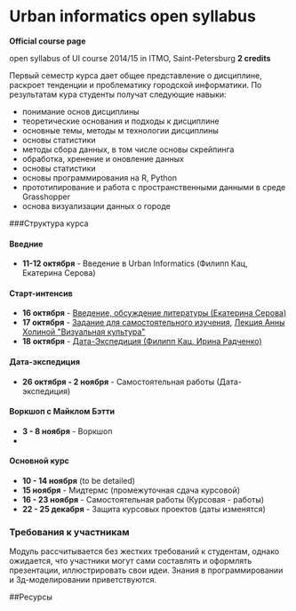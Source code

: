 Urban informatics open syllabus
=====================
**Official course page**


open syllabus of UI course 2014/15 in ITMO, Saint-Petersburg
**2 credits**

Первый семестр курса дает общее представление о дисциплине, раскроет тенденции и проблематику городской информатики. По результатам кура студенты получат следующие навыки:
- понимание основ дисциплины
- теоретические основания и подходы к дисциплине
- основные темы, методы м технологии дисциплины
- основы статистики
- методы сбора данных, в том числе основы скрейпинга
- обработка, хренение и оновление данных
- основы статистики
- основы программирования на R, Python
- прототипирование и работа с пространственными данными в среде Grasshopper
- основа визуализации данных о городе


###Структура курса

#### Введние
 - **11-12 октября** - Введение в Urban Informatics (Филипп Кац, Екатерина Серова)

#### Cтарт-интенсив
 - **16 октября** - [Введение, обсуждение литературы (Екатерина Серова)](https://github.com/Casyfill/DUE2014_open_syllabus/tree/master/1_Intensiv_16-18oct/1_1_Intro)
 - **17 октября** - [Задание для самостоятельного изучения](https://github.com/Casyfill/DUE2014_open_syllabus/blob/master/1_Intensiv_16-18oct/1_2_HCI/R_homework.md), [Лекция Анны Холиной "Визуальная культура"](https://github.com/Casyfill/DUE2014_open_syllabus/blob/master/1_Intensiv_16-18oct/1_2_HCI/README.md)
 - **18 октября** - [Дата-Экспедиция (Филипп Кац, Ирина Радченко)](https://github.com/Casyfill/DUE2014_open_syllabus/tree/master/1_Intensiv_16-18oct/1_3_Data_Expedition)

#### Дата-экспедиция
 - **26 октября - 2 ноября** - Самостоятельная работы (Дата-экспедиция)

#### Воркшоп с Майклом Бэтти
 - **3 - 8 ноября** - Воркшоп
 - 
#### Основной курс
 - **10 - 14 ноября** (to be detailed)
 - **15 ноября** - Мидтермс (промежуточная сдача курсовой)
 - **16 - 23 ноября** - Самостоятельная работы (Курсовая - работы)
 - **22 - 25 декабря** - Защита курсовых проектов (даты изменятся)
 

### Требования к участникам
Модуль рассчитывается без жестких требований к студентам, однако ожидается, что участники могут сами составлять и оформлять презентации, иллюстрировать свои идеи. Знания в программировании и 3д-моделировании приветствуются.

##Ресурсы
